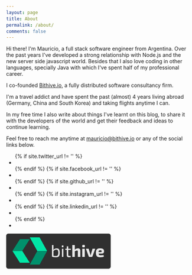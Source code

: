 ```yaml
---
layout: page
title: About
permalink: /about/
comments: false
---
```


Hi there! I'm Mauricio, a full stack software engineer from Argentina. Over the past years I've developed a strong
relationship with Node.js and the new server side javascript world. Besides that I also love coding in other languages, 
specially Java with which I've spent half of my professional career.

I co-founded <a href='https://bithive.io' target='_blank'>Bithive.io</a>, a fully distributed software consultancy firm.

I'm a travel addict and have spent the past (almost) 4 years living abroad (Germany, China and South Korea) and taking 
flights anytime I can.

In my free time I also write about things I've learnt on this blog, to share it with the developers of the world and 
get their feedback and ideas to continue learning.

Feel free to reach me anytime at <a href="mailto:mauricio@bithive.io">mauricio@bithive.io</a> or any of the social links below.

<ul class="social about">
    {% if site.twitter_url != '' %}<li><a href="{{ site.twitter_url }}" class="twitter" target="_blank"><i class="fa fa-twitter"></i></a></li>{% endif %}
    {% if site.facebook_url != '' %}<li><a href="{{ site.facebook_url }}" class="facebook" target="_blank"><i class="fa fa-facebook"></i></a></li>{% endif %}
    {% if site.github_url != '' %}<li><a href="{{ site.github_url }}" class="github" target="_blank"><i class="fa fa-github-alt"></i></a></li>{% endif %}
    {% if site.instagram_url != '' %}<li><a href="{{ site.instagram_url }}" class="instagram" target="_blank"><i class="fa fa-instagram"></i></a></li>{% endif %}
    {% if site.linkedin_url != '' %}<li><a href="{{ site.linkedin_url }}" class="linkedin" target="_blank"><i class="fa fa-linkedin"></i></a></li>{% endif %}
    <li><a href="{{ site.baseurl }}/feed.xml" class="rss" target="_blank"><i class="fa fa-rss"></i></a></li>
</ul>

<a class="bh" href="https://bithive.io" target="_blank"><img class="bh-btn" src="/media/bh-button.jpg"></a>
